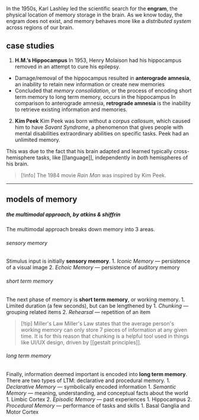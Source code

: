 In the 1950s, Karl Lashley led the scientific search for the **engram**, the physical location of memory storage in the brain. As we know today, the engram does not exist, and memory behaves more like a *distributed system* across regions of our brain.

## case studies

1. **H.M.’s Hippocampus**
In 1953, Henry Molaison had his hippocampus removed in an attempt to cure his epilepsy.
-   Damage/removal of the hippocampus resulted in **anterograde amnesia**, an inability to retain new information or create new memories
-   Concluded that _memory consolidation_, or the process of encoding short term memory to long term memory, occurs in the hippocampus
In comparison to anterograde amnesia, **retrograde amnesia** is the inability to retrieve existing information and memories.

2. **Kim Peek**
Kim Peek was born without a *corpus callosum*, which caused him to have *Savant Syndrome*, a phenomenon that gives people with mental disabilities extraordinary abilities on specific tasks. Peek had an unlimited memory.

This was due to the fact that his brain adapted and learned typically cross-hemisphere tasks, like [[language]], independently in *both* hemispheres of his brain.
> [!info] The 1984 movie *Rain Man* was inspired by Kim Peek.

---
## models of memory

##### the multimodal approach, by atkins & shiffrin
The multimodal approach breaks down memory into 3 areas. 

###### sensory memory
Stimulus input is initially **sensory memory**. 
    1.  *Iconic Memory* — persistence of a visual image
    2.  *Echoic Memory* — persistence of auditory memory

###### short term memory
The next phase of memory is **short term memory**, or working memory. 
    1.  Limited duration (a few seconds), but can be lengthened by
        1.  *Chunking* — grouping related items
        2.  *Rehearsal* — repetition of an item

>[!tip] Miller's Law
>Miller's Law states that the average person's working memory can only store 7 pieces of information at any given time. It is for this reason that chunking is a helpful tool used in things like UI/UX design, driven by [[gestalt principles]].
>
###### long term memory
Finally, information deemed important is encoded into **long term memory**. There are two types of LTM: declarative and procedural memory.
	1.  *Declarative Memory* — symbolically encoded information
	    1.  *Semantic Memory* — meaning, understanding, and conceptual facts about the world
	        1.  Limbic Cortex
	    2.  *Episodic Memory* — past experiences
	        1.  Hippocampus
	2.  *Procedural Memory* — performance of tasks and skills
	    1.  Basal Ganglia and Motor Cortex